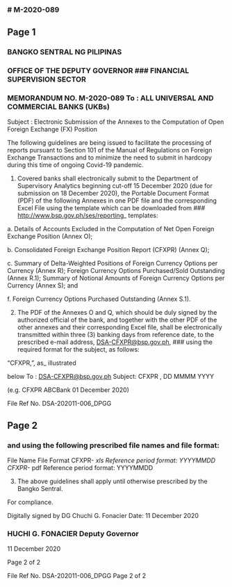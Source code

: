 ### # M-2020-089

## Page 1

### BANGKO SENTRAL NG PILIPINAS

### OFFICE OF THE DEPUTY GOVERNOR ### FINANCIAL SUPERVISION SECTOR

### MEMORANDUM NO. M-2020-089 To : ALL UNIVERSAL AND COMMERCIAL BANKS (UKBs)

Subject : Electronic Submission of the Annexes to the Computation of Open Foreign Exchange (FX) Position

The following guidelines are being issued to facilitate the processing of reports pursuant to Section 101 of the Manual of Regulations on Foreign Exchange Transactions and to minimize the need to submit in hardcopy during this time of ongoing Covid-19 pandemic.

1. Covered banks shall electronically submit to the Department of Supervisory Analytics beginning cut-off 15 December 2020 (due for submission on 18 December 2020), the Portable Document Format (PDF) of the following Annexes in one PDF file and the corresponding Excel File using the template which can be downloaded from ### http://www.bsp.gov.ph/ses/reporting_ templates:

a. Details of Accounts Excluded in the Computation of Net Open Foreign Exchange Position (Annex O);

b. Consolidated Foreign Exchange Position Report (CFXPR) (Annex Q);

c. Summary of Delta-Weighted Positions of Foreign Currency Options per Currency (Annex R); Foreign Currency Options Purchased/Sold Outstanding (Annex R.1); Summary of Notional Amounts of Foreign Currency Options per Currency (Annex S); and

f. Foreign Currency Options Purchased Outstanding (Annex S.1).

2. The PDF of the Annexes O and Q, which should be duly signed by the authorized official of the bank, and together with the other PDF of the other annexes and their corresponding Excel file, shall be electronically transmitted within three (3) banking days from reference date, to the prescribed e-mail address, DSA-CFXPR@bsp.gov.ph, ### using the required format for the subject, as follows:

“CFXPR<space><Bank Name>,<space><Reference Period>”, as_ illustrated

below To : DSA-CFXPR@bsp.gov.ph Subject: CFXPR <Bank Name>, DD MMMM YYYY

(e.g. CFXPR ABCBank 01 December 2020)

File Ref No. DSA-202011-006_DPGG

## Page 2

### and using the following prescribed file names and file format:

File Name File Format CFXPR-<Bank Acronym>_<Reference Period> xls Reference period format: YYYYMMDD CFXPR-<Bank Acronym>_<Reference Period> pdf Reference period format: YYYYMMDD

3. The above guidelines shall apply until otherwise prescribed by the Bangko Sentral.

For compliance.

Digitally signed by DG Chuchi G. Fonacier Date: 11 December 2020

### HUCHI G. FONACIER Deputy Governor

11 December 2020

Page 2 of 2

File Ref No. DSA-202011-006_DPGG Page 2 of 2 